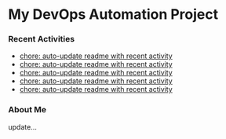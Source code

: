 # My DevOps Automation Project

### Recent Activities
<!-- activity:START -->
- [chore: auto-update readme with recent activity](https://github.com/kaigiii/mybowling-app/commit/7d1779b8f9c829768220a779d095419d216fd84f)
- [chore: auto-update readme with recent activity](https://github.com/kaigiii/mybowling-app/commit/1881db68547e2b63d4934931f91b2d1cad74557e)
- [chore: auto-update readme with recent activity](https://github.com/kaigiii/mybowling-app/commit/7543acea35107833b97324db4e78026615d02cad)
- [chore: auto-update readme with recent activity](https://github.com/kaigiii/mybowling-app/commit/277ff4a2432768d94fe356fc91b0c5d6783096b4)
- [chore: auto-update readme with recent activity](https://github.com/kaigiii/mybowling-app/commit/ee0255d6de7a7d283318837475bf2fd7c6ec1011)
<!-- activity:END -->

### About Me
<!-- MYLINKS:START -->
<!-- MYLINKS:END -->

update...
